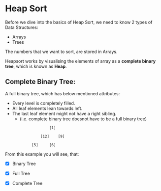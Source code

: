 # Heap Sort

Before we dive into the basics of Heap Sort, we need to know 2 types of Data Structures:
-   Arrays
-   Trees

The numbers that we want to sort, are stored in Arrays.

Heapsort works by visualising the elements of array as a **complete binary tree**, which is known as **Heap**.


## Complete Binary Tree:

A full binary tree, which has below mentioned attributes:
-   Every level is completely filled.
-   All leaf elements lean towards left.
-   The last leaf element might not have a right sibling.
    - (i.e. complete binary tree doesnot have to be a full binary tree)

```
                    [1]

                [12]    [9]

            [5]     [6]

```
From this example you will see, that: 
- [x] Binary Tree
- [x] Full Tree
- [x] Complete Tree


